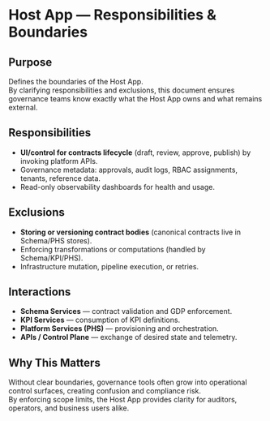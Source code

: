 # Host App — Responsibilities & Boundaries

## Purpose
Defines the boundaries of the Host App.  
By clarifying responsibilities and exclusions, this document ensures governance teams know exactly what the Host App owns and what remains external.

## Responsibilities
- **UI/control for contracts lifecycle** (draft, review, approve, publish) by invoking platform APIs.  
- Governance metadata: approvals, audit logs, RBAC assignments, tenants, reference data.  
- Read-only observability dashboards for health and usage.

## Exclusions
- **Storing or versioning contract bodies** (canonical contracts live in Schema/PHS stores).  
- Enforcing transformations or computations (handled by Schema/KPI/PHS).  
- Infrastructure mutation, pipeline execution, or retries.

## Interactions
- **Schema Services** — contract validation and GDP enforcement.  
- **KPI Services** — consumption of KPI definitions.  
- **Platform Services (PHS)** — provisioning and orchestration.  
- **APIs / Control Plane** — exchange of desired state and telemetry.  

## Why This Matters
Without clear boundaries, governance tools often grow into operational control surfaces, creating confusion and compliance risk.  
By enforcing scope limits, the Host App provides clarity for auditors, operators, and business users alike.
